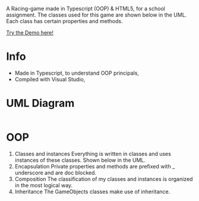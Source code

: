 A Racing-game made in Typescript (OOP) & HTML5, for a school assignment. The classes used for this game are shown below in the UML. Each class has certain properties and methods.

<a href="https://stud.hosted.hr.nl/0914922/race_game/" target="_blank">Try the Demo here!</a>

<h1>Info</h1>
 
  * Made in Typescript, to understand OOP principals, 
  * Compiled with Visual Studio,

<h1>UML Diagram</h1>
<img src="">

<h1>OOP</h1>

1. Classes and instances
    Everything is written in classes and uses instances of these classes. Shown below in the UML.
2. Encapsulation
   Private properties and methods are prefixed with _ underscore and are doc blocked.
3. Composition
   The classification of my classes and instances is organized in the most logical way. 
4. Inheritance
   The GameObjects classes make use of inheritance.

